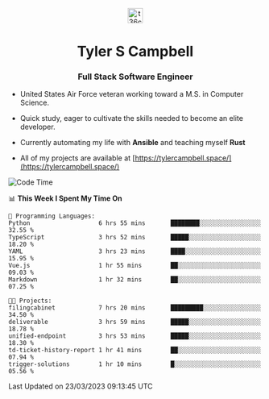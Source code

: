 <p align="center">
<a href="https://www.linkedin.com/in/t36campbell" target="blank"><img align="center" src="https://ik.imagekit.io/t36campbell/Portfolio/linkedin.png.original_m8bbGgPh6.png" alt="t36campbell" height="30" width="30" /></a>
</p>
<h1 align="center">Tyler S Campbell</h1>
<h3 align="center">Full Stack Software Engineer</h3>

* United States Air Force veteran working toward a M.S. in Computer Science.

* Quick study, eager to cultivate the skills needed to become an elite developer.

* Currently automating my life with **Ansible** and teaching myself **Rust**

* All of my projects are available at [https://tylercampbell.space/](https://tylercampbell.space/)

<!--START_SECTION:waka-->
![Code Time](http://img.shields.io/badge/Code%20Time-2%2C300%20hrs%2054%20mins-blue)

📊 **This Week I Spent My Time On** 

```text
💬 Programming Languages: 
Python                   6 hrs 55 mins       ████████░░░░░░░░░░░░░░░░░   32.55 % 
TypeScript               3 hrs 52 mins       █████░░░░░░░░░░░░░░░░░░░░   18.20 % 
YAML                     3 hrs 23 mins       ████░░░░░░░░░░░░░░░░░░░░░   15.95 % 
Vue.js                   1 hr 55 mins        ██░░░░░░░░░░░░░░░░░░░░░░░   09.03 % 
Markdown                 1 hr 32 mins        ██░░░░░░░░░░░░░░░░░░░░░░░   07.25 % 

🐱‍💻 Projects: 
filingcabinet            7 hrs 20 mins       █████████░░░░░░░░░░░░░░░░   34.50 % 
deliverable              3 hrs 59 mins       █████░░░░░░░░░░░░░░░░░░░░   18.78 % 
unified-endpoint         3 hrs 53 mins       █████░░░░░░░░░░░░░░░░░░░░   18.30 % 
td-ticket-history-report 1 hr 41 mins        ██░░░░░░░░░░░░░░░░░░░░░░░   07.94 % 
trigger-solutions        1 hr 10 mins        █░░░░░░░░░░░░░░░░░░░░░░░░   05.56 % 
```


 Last Updated on 23/03/2023 09:13:45 UTC
<!--END_SECTION:waka-->
